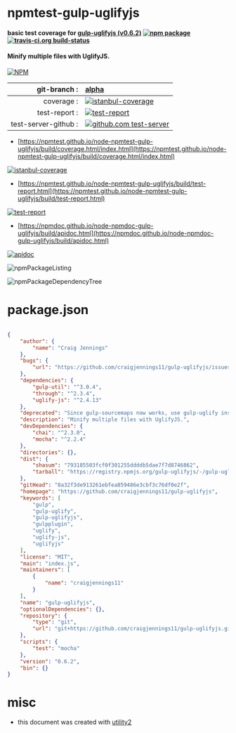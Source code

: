 # npmtest-gulp-uglifyjs

#### basic test coverage for  [gulp-uglifyjs (v0.6.2)](https://github.com/craigjennings11/gulp-uglifyjs)  [![npm package](https://img.shields.io/npm/v/npmtest-gulp-uglifyjs.svg?style=flat-square)](https://www.npmjs.org/package/npmtest-gulp-uglifyjs) [![travis-ci.org build-status](https://api.travis-ci.org/npmtest/node-npmtest-gulp-uglifyjs.svg)](https://travis-ci.org/npmtest/node-npmtest-gulp-uglifyjs)

#### Minify multiple files with UglifyJS.

[![NPM](https://nodei.co/npm/gulp-uglifyjs.png?downloads=true&downloadRank=true&stars=true)](https://www.npmjs.com/package/gulp-uglifyjs)

| git-branch : | [alpha](https://github.com/npmtest/node-npmtest-gulp-uglifyjs/tree/alpha)|
|--:|:--|
| coverage : | [![istanbul-coverage](https://npmtest.github.io/node-npmtest-gulp-uglifyjs/build/coverage.badge.svg)](https://npmtest.github.io/node-npmtest-gulp-uglifyjs/build/coverage.html/index.html)|
| test-report : | [![test-report](https://npmtest.github.io/node-npmtest-gulp-uglifyjs/build/test-report.badge.svg)](https://npmtest.github.io/node-npmtest-gulp-uglifyjs/build/test-report.html)|
| test-server-github : | [![github.com test-server](https://npmtest.github.io/node-npmtest-gulp-uglifyjs/GitHub-Mark-32px.png)](https://npmtest.github.io/node-npmtest-gulp-uglifyjs/build/app/index.html) | | build-artifacts : | [![build-artifacts](https://npmtest.github.io/node-npmtest-gulp-uglifyjs/glyphicons_144_folder_open.png)](https://github.com/npmtest/node-npmtest-gulp-uglifyjs/tree/gh-pages/build)|

- [https://npmtest.github.io/node-npmtest-gulp-uglifyjs/build/coverage.html/index.html](https://npmtest.github.io/node-npmtest-gulp-uglifyjs/build/coverage.html/index.html)

[![istanbul-coverage](https://npmtest.github.io/node-npmtest-gulp-uglifyjs/build/screenCapture.buildCi.browser.%252Ftmp%252Fbuild%252Fcoverage.lib.html.png)](https://npmtest.github.io/node-npmtest-gulp-uglifyjs/build/coverage.html/index.html)

- [https://npmtest.github.io/node-npmtest-gulp-uglifyjs/build/test-report.html](https://npmtest.github.io/node-npmtest-gulp-uglifyjs/build/test-report.html)

[![test-report](https://npmtest.github.io/node-npmtest-gulp-uglifyjs/build/screenCapture.buildCi.browser.%252Ftmp%252Fbuild%252Ftest-report.html.png)](https://npmtest.github.io/node-npmtest-gulp-uglifyjs/build/test-report.html)

- [https://npmdoc.github.io/node-npmdoc-gulp-uglifyjs/build/apidoc.html](https://npmdoc.github.io/node-npmdoc-gulp-uglifyjs/build/apidoc.html)

[![apidoc](https://npmdoc.github.io/node-npmdoc-gulp-uglifyjs/build/screenCapture.buildCi.browser.%252Ftmp%252Fbuild%252Fapidoc.html.png)](https://npmdoc.github.io/node-npmdoc-gulp-uglifyjs/build/apidoc.html)

![npmPackageListing](https://npmtest.github.io/node-npmtest-gulp-uglifyjs/build/screenCapture.npmPackageListing.svg)

![npmPackageDependencyTree](https://npmtest.github.io/node-npmtest-gulp-uglifyjs/build/screenCapture.npmPackageDependencyTree.svg)



# package.json

```json

{
    "author": {
        "name": "Craig Jennings"
    },
    "bugs": {
        "url": "https://github.com/craigjennings11/gulp-uglifyjs/issues"
    },
    "dependencies": {
        "gulp-util": "^3.0.4",
        "through": "^2.3.4",
        "uglify-js": "^2.4.13"
    },
    "deprecated": "Since gulp-sourcemaps now works, use gulp-uglify instead",
    "description": "Minify multiple files with UglifyJS.",
    "devDependencies": {
        "chai": "^2.3.0",
        "mocha": "^2.2.4"
    },
    "directories": {},
    "dist": {
        "shasum": "793185503fcf0f301255ddddb5dae7f7d8746862",
        "tarball": "https://registry.npmjs.org/gulp-uglifyjs/-/gulp-uglifyjs-0.6.2.tgz"
    },
    "gitHead": "8a32f3de913261ebfea859486e3cbf3c76df0e2f",
    "homepage": "https://github.com/craigjennings11/gulp-uglifyjs",
    "keywords": [
        "gulp",
        "gulp-uglify",
        "gulp-uglifyjs",
        "gulpplugin",
        "uglify",
        "uglify-js",
        "uglifyjs"
    ],
    "license": "MIT",
    "main": "index.js",
    "maintainers": [
        {
            "name": "craigjennings11"
        }
    ],
    "name": "gulp-uglifyjs",
    "optionalDependencies": {},
    "repository": {
        "type": "git",
        "url": "git+https://github.com/craigjennings11/gulp-uglifyjs.git"
    },
    "scripts": {
        "test": "mocha"
    },
    "version": "0.6.2",
    "bin": {}
}
```



# misc
- this document was created with [utility2](https://github.com/kaizhu256/node-utility2)
